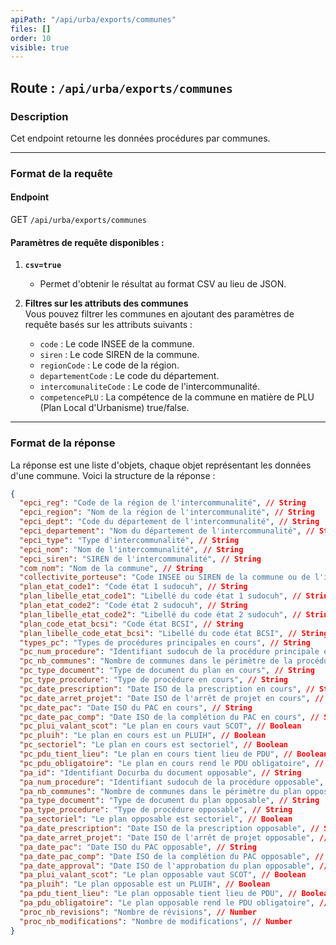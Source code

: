 ```yaml
---
apiPath: "/api/urba/exports/communes"
files: []
order: 10
visible: true
---
```

## Route : `/api/urba/exports/communes`

### Description
Cet endpoint retourne les données procédures par communes.

---

### Format de la requête

#### Endpoint
GET `/api/urba/exports/communes`

#### Paramètres de requête disponibles :
1. **`csv=true`**  
   - Permet d'obtenir le résultat au format CSV au lieu de JSON.

2. **Filtres sur les attributs des communes**  
   Vous pouvez filtrer les communes en ajoutant des paramètres de requête basés sur les attributs suivants :
   - `code` : Le code INSEE de la commune.
   - `siren` : Le code SIREN de la commune.
   - `regionCode` : Le code de la région.
   - `departementCode` : Le code du département.
   - `intercomunaliteCode` : Le code de l'intercommunalité.
   - `competencePLU` : La compétence de la commune en matière de PLU (Plan Local d'Urbanisme) true/false.

---

### Format de la réponse

La réponse est une liste d'objets, chaque objet représentant les données d'une commune. Voici la structure de la réponse :

```json
{
  "epci_reg": "Code de la région de l'intercommunalité", // String
  "epci_region": "Nom de la région de l'intercommunalité", // String
  "epci_dept": "Code du département de l'intercommunalité", // String
  "epci_departement": "Nom du département de l'intercommunalité", // String
  "epci_type": "Type d'intercommunalité", // String
  "epci_nom": "Nom de l'intercommunalité", // String
  "epci_siren": "SIREN de l'intercommunalité", // String
  "com_nom": "Nom de la commune", // String
  "collectivite_porteuse": "Code INSEE ou SIREN de la commune ou de l'intercommunalité porteuse", // String
  "plan_etat_code1": "Code état 1 sudocuh", // String
  "plan_libelle_etat_code1": "Libellé du code état 1 sudocuh", // String
  "plan_etat_code2": "Code état 2 sudocuh", // String
  "plan_libelle_etat_code2": "Libellé du code état 2 sudocuh", // String
  "plan_code_etat_bcsi": "Code état BCSI", // String
  "plan_libelle_code_etat_bcsi": "Libellé du code état BCSI", // String
  "types_pc": "Types de procédures principales en cours", // String
  "pc_num_procedure": "Identifiant sudocuh de la procédure principale en cours", // Number
  "pc_nb_communes": "Nombre de communes dans le périmètre de la procédure en cours", // Number
  "pc_type_document": "Type de document du plan en cours", // String
  "pc_type_procedure": "Type de procédure en cours", // String
  "pc_date_prescription": "Date ISO de la prescription en cours", // String
  "pc_date_arret_projet": "Date ISO de l'arrêt de projet en cours", // String
  "pc_date_pac": "Date ISO du PAC en cours", // String
  "pc_date_pac_comp": "Date ISO de la complétion du PAC en cours", // String
  "pc_plui_valant_scot": "Le plan en cours vaut SCOT", // Boolean
  "pc_pluih": "Le plan en cours est un PLUIH", // Boolean
  "pc_sectoriel": "Le plan en cours est sectoriel", // Boolean
  "pc_pdu_tient_lieu": "Le plan en cours tient lieu de PDU", // Boolean
  "pc_pdu_obligatoire": "Le plan en cours rend le PDU obligatoire", // Boolean
  "pa_id": "Identifiant Docurba du document opposable", // String
  "pa_num_procedure": "Identifiant sudocuh de la procédure opposable", // Number
  "pa_nb_communes": "Nombre de communes dans le périmètre du plan opposable", // Number
  "pa_type_document": "Type de document du plan opposable", // String
  "pa_type_procedure": "Type de procédure opposable", // String
  "pa_sectoriel": "Le plan opposable est sectoriel", // Boolean
  "pa_date_prescription": "Date ISO de la prescription opposable", // String
  "pa_date_arret_projet": "Date ISO de l'arrêt de projet opposable", // String
  "pa_date_pac": "Date ISO du PAC opposable", // String
  "pa_date_pac_comp": "Date ISO de la complétion du PAC opposable", // String
  "pa_date_approval": "Date ISO de l'approbation du plan opposable", // String
  "pa_plui_valant_scot": "Le plan opposable vaut SCOT", // Boolean
  "pa_pluih": "Le plan opposable est un PLUIH", // Boolean
  "pa_pdu_tient_lieu": "Le plan opposable tient lieu de PDU", // Boolean
  "pa_pdu_obligatoire": "Le plan opposable rend le PDU obligatoire", // Boolean
  "proc_nb_revisions": "Nombre de révisions", // Number
  "proc_nb_modifications": "Nombre de modifications", // Number
}

